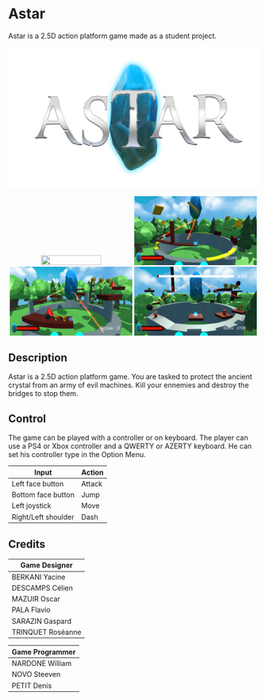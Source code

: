 # Astar
Astar is a 2.5D action platform game made as a student project.

<div align="center"><img src="Screenshots/logo_astar_V1.png" /></div>
<div align="center">
    <p></p>
    <img src="Screenshots/Menu.png" width=49% height=49% /> 
    <img src="Screenshots/Level.png" width=49% height=49% /> 
    <img src="Screenshots/GameEnemies.png" width=49% height=49% /> 
    <img src="Screenshots/Level3.png" width=49% height=49% />
</div>

## Description
Astar is a 2.5D action platform game.
You are tasked to protect the ancient crystal from an army of evil machines.
Kill your ennemies and destroy the bridges to stop them.

## Control
The game can be played with a controller or on keyboard.
The player can use a PS4 or Xbox controller and a QWERTY or AZERTY keyboard.
He can set his controller type in the Option Menu.

| Input                 | Action                |
|-----------------------|-----------------------|
| Left face button      | Attack                |
| Bottom face button    | Jump                  |
| Left joystick         | Move                  |
| Right/Left shoulder   | Dash                  |


## Credits
| Game Designer
|---------------------------|
| BERKANI Yacine            |
| DESCAMPS Célien           |
| MAZUIR Oscar              |
| PALA Flavio               |
| SARAZIN Gaspard           |
| TRINQUET Roséanne         |


| Game Programmer
|---------------------------|
| NARDONE William           |
| NOVO Steeven              |
| PETIT Denis               |